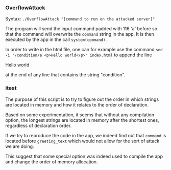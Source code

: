 ### OverflowAttack

Syntax: `./OverflowAttack "[command to run on the attacked server]"`

The program will send the input command padded with 116 'a' before so that the command will overwrite the `command` string in the app. It is then executed by the app in the call `system(command)`.

In order to write in the html file, one can for example use the command `sed -i '/condition/a <p>Hello world</p>' index.html` to append the line <p>Hello world</p> at the end of any line that contains the string "condition".

### itest

The purpose of this script is to try to figure out the order in which strings are located in memory and how it relates to the order of declaration.

Based on some experimentation, it seems that without any compilation option, the longest strings are located in memory after the shortest ones, regardless of declaration order.

If we try to reproduce the code in the app, we indeed find out that `command` is located before `greeting_text` which would not allow for the sort of attack we are doing.

This suggest that some special option was indeed used to compile the app and change the order of memory allocation.
